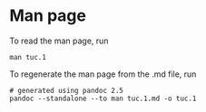 Man page
========

To read the man page, run

```
man tuc.1
```

To regenerate the man page from the .md file, run

```
# generated using pandoc 2.5
pandoc --standalone --to man tuc.1.md -o tuc.1
```

